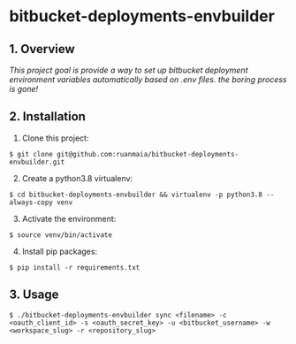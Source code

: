 # bitbucket-deployments-envbuilder

## 1. Overview
*This project goal is provide a way to set up bitbucket deployment environment variables automatically based on .env files. the boring process is gone!*

## 2. Installation
1. Clone this project:
```shell
$ git clone git@github.com:ruanmaia/bitbucket-deployments-envbuilder.git
```
2. Create a python3.8 virtualenv:
```shell
$ cd bitbucket-deployments-envbuilder && virtualenv -p python3.8 --always-copy venv
```
3. Activate the environment:
```shell
$ source venv/bin/activate
```
4. Install pip packages:
```shell
$ pip install -r requirements.txt
```
## 3. Usage
```shell
$ ./bitbucket-deployments-envbuilder sync <filename> -c <oauth_client_id> -s <oauth_secret_key> -u <bitbucket_username> -w <workspace_slug> -r <repository_slug>
```